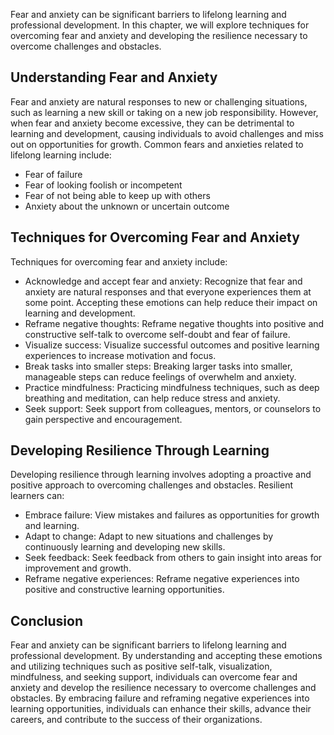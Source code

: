 
Fear and anxiety can be significant barriers to lifelong learning and professional development. In this chapter, we will explore techniques for overcoming fear and anxiety and developing the resilience necessary to overcome challenges and obstacles.

Understanding Fear and Anxiety
------------------------------

Fear and anxiety are natural responses to new or challenging situations, such as learning a new skill or taking on a new job responsibility. However, when fear and anxiety become excessive, they can be detrimental to learning and development, causing individuals to avoid challenges and miss out on opportunities for growth. Common fears and anxieties related to lifelong learning include:

* Fear of failure
* Fear of looking foolish or incompetent
* Fear of not being able to keep up with others
* Anxiety about the unknown or uncertain outcome

Techniques for Overcoming Fear and Anxiety
------------------------------------------

Techniques for overcoming fear and anxiety include:

* Acknowledge and accept fear and anxiety: Recognize that fear and anxiety are natural responses and that everyone experiences them at some point. Accepting these emotions can help reduce their impact on learning and development.
* Reframe negative thoughts: Reframe negative thoughts into positive and constructive self-talk to overcome self-doubt and fear of failure.
* Visualize success: Visualize successful outcomes and positive learning experiences to increase motivation and focus.
* Break tasks into smaller steps: Breaking larger tasks into smaller, manageable steps can reduce feelings of overwhelm and anxiety.
* Practice mindfulness: Practicing mindfulness techniques, such as deep breathing and meditation, can help reduce stress and anxiety.
* Seek support: Seek support from colleagues, mentors, or counselors to gain perspective and encouragement.

Developing Resilience Through Learning
--------------------------------------

Developing resilience through learning involves adopting a proactive and positive approach to overcoming challenges and obstacles. Resilient learners can:

* Embrace failure: View mistakes and failures as opportunities for growth and learning.
* Adapt to change: Adapt to new situations and challenges by continuously learning and developing new skills.
* Seek feedback: Seek feedback from others to gain insight into areas for improvement and growth.
* Reframe negative experiences: Reframe negative experiences into positive and constructive learning opportunities.

Conclusion
----------

Fear and anxiety can be significant barriers to lifelong learning and professional development. By understanding and accepting these emotions and utilizing techniques such as positive self-talk, visualization, mindfulness, and seeking support, individuals can overcome fear and anxiety and develop the resilience necessary to overcome challenges and obstacles. By embracing failure and reframing negative experiences into learning opportunities, individuals can enhance their skills, advance their careers, and contribute to the success of their organizations.
